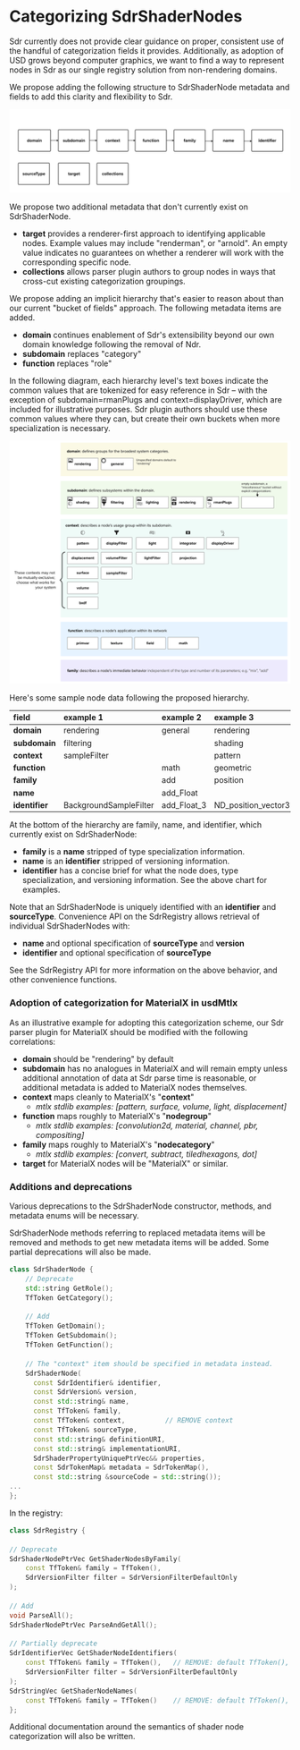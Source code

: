 # Categorizing SdrShaderNodes

Sdr currently does not provide clear guidance on proper, consistent use of the handful of categorization fields it provides.
Additionally, as adoption of USD grows beyond computer graphics, we want to find a way to represent nodes in Sdr as our single registry solution from non-rendering domains.

We propose adding the following structure to SdrShaderNode metadata and fields to add this clarity and flexibility to Sdr.

![Meaningful SdrShaderNode Categorization Fields and Metadata](./all_categorizations.png)

We propose two additional metadata that don't currently exist on SdrShaderNode.

- **target** provides a renderer-first approach to identifying applicable nodes. Example values may include "renderman", or "arnold". An empty value indicates no guarantees on whether a renderer will work with the corresponding specific node.  
- **collections** allows parser plugin authors to group nodes in ways that cross-cut existing categorization groupings.

We propose adding an implicit hierarchy that's easier to reason about than our current "bucket of fields" approach.
The following metadata items are added.
- **domain** continues enablement of Sdr's extensibility beyond our own domain knowledge following the removal of Ndr.
- **subdomain** replaces "category"
- **function** replaces "role"

In the following diagram, each hierarchy level's text boxes indicate the common values that are tokenized for easy reference in Sdr – with the exception of subdomain=rmanPlugs and context=displayDriver, which are included for illustrative purposes.
Sdr plugin authors should use these common values where they can, but create their own buckets when more specialization is necessary.

![Hierarchy overview](./hierarchy.png)

Here's some sample node data following the proposed hierarchy.

| field | example 1 | example 2 | example 3 |
| :---- | :---- | :---- | :---- |
| **domain** | rendering | general | rendering |
| **subdomain** | filtering |  | shading |
| **context** | sampleFilter |  | pattern |
| **function** |  | math | geometric |
| **family** |  | add | position |
| **name** |  | add\_Float |  |
| **identifier** | BackgroundSampleFilter | add\_Float\_3 | ND\_position\_vector3 |

At the bottom of the hierarchy are family, name, and identifier, which currently exist on SdrShaderNode:
- **family** is a **name** stripped of type specialization information.
- **name** is an **identifier** stripped of versioning information.
- **identifier** has a concise brief for what the node does, type specialization, and versioning information. See the above chart for examples.

Note that an SdrShaderNode is uniquely identified with an **identifier** and **sourceType**.
Convenience API on the SdrRegistry allows retrieval of individual SdrShaderNodes with:
- **name** and optional specification of **sourceType** and **version**
- **identifier** and optional specification of **sourceType**

See the SdrRegistry API for more information on the above behavior, and other convenience functions.

### Adoption of categorization for MaterialX in usdMtlx

As an illustrative example for adopting this categorization scheme, our Sdr parser plugin for MaterialX should be modified with the following correlations:

- **domain** should be "rendering" by default  
- **subdomain** has no analogues in MaterialX and will remain empty unless additional annotation of data at Sdr parse time is reasonable, or additional metadata is added to MaterialX nodes themselves.  
- **context** maps cleanly to MaterialX's "**context**"  
  - *mtlx stdlib examples: \[pattern, surface, volume, light, displacement\]*  
- **function** maps roughly to MaterialX's "**nodegroup**"  
  - *mtlx stdlib examples: \[convolution2d, material, channel, pbr, compositing\]*  
- **family** maps roughly to MaterialX's "**nodecategory**"  
  - *mtlx stdlib examples: \[convert, subtract, tiledhexagons, dot\]*
- **target** for MaterialX nodes will be "MaterialX" or similar.

### Additions and deprecations

Various deprecations to the SdrShaderNode constructor, methods, and metadata enums will be necessary.

SdrShaderNode methods referring to replaced metadata items will be removed and methods to get new metadata items will be added.
Some partial deprecations will also be made.

```C++
class SdrShaderNode {
    // Deprecate
    std::string GetRole();
    TfToken GetCategory();

    // Add
    TfToken GetDomain();
    TfToken GetSubdomain();
    TfToken GetFunction();

    // The "context" item should be specified in metadata instead.
    SdrShaderNode(
      const SdrIdentifier& identifier,
      const SdrVersion& version,
      const std::string& name,
      const TfToken& family,
      const TfToken& context,          // REMOVE context
      const TfToken& sourceType,
      const std::string& definitionURI,
      const std::string& implementationURI,
      SdrShaderPropertyUniquePtrVec&& properties,
      const SdrTokenMap& metadata = SdrTokenMap(),
      const std::string &sourceCode = std::string());
...
};
```

In the registry:

```C++
class SdrRegistry {

// Deprecate
SdrShaderNodePtrVec GetShaderNodesByFamily(
    const TfToken& family = TfToken(),
    SdrVersionFilter filter = SdrVersionFilterDefaultOnly
);

// Add
void ParseAll();
SdrShaderNodePtrVec ParseAndGetAll();

// Partially deprecate
SdrIdentifierVec GetShaderNodeIdentifiers(
    const TfToken& family = TfToken(),   // REMOVE: default TfToken(), family is required
    SdrVersionFilter filter = SdrVersionFilterDefaultOnly
);
SdrStringVec GetShaderNodeNames(
    const TfToken& family = TfToken()    // REMOVE: default TfToken(), family is required
};

```

Additional documentation around the semantics of shader node categorization will also be written.